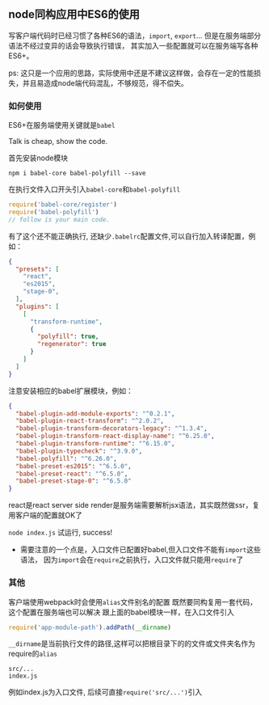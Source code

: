 ## node同构应用中ES6的使用

写客户端代码时已经习惯了各种ES6的语法，`import`, `export`...
但是在服务端部分语法不经过变异的话会导致执行错误，
其实加入一些配置就可以在服务端写各种ES6+。

ps: 这只是一个应用的思路，实际使用中还是不建议这样做，会存在一定的性能损失，并且易造成node端代码混乱，不够规范，得不偿失。

### 如何使用

ES6+在服务端使用关键就是`babel`

Talk is cheap, show the code.

首先安装node模块

`npm i babel-core babel-polyfill --save`

在执行文件入口开头引入`babel-core`和`babel-polyfill`

```javascript
require('babel-core/register')
require('babel-polyfill')
// follow is your main code.
```

有了这个还不能正确执行, 还缺少`.babelrc`配置文件,可以自行加入转译配置，例如：
```json
{
  "presets": [
    "react",
    "es2015",
    "stage-0",
  ],
  "plugins": [
    [
      "transform-runtime",
      {
        "polyfill": true,
        "regenerator": true
      }
    ]
  ]
}
```
注意安装相应的babel扩展模块，例如：
```json
{
  "babel-plugin-add-module-exports": "^0.2.1",
  "babel-plugin-react-transform": "^2.0.2",
  "babel-plugin-transform-decorators-legacy": "^1.3.4",
  "babel-plugin-transform-react-display-name": "^6.25.0",
  "babel-plugin-transform-runtime": "^6.15.0",
  "babel-plugin-typecheck": "^3.9.0",
  "babel-polyfill": "^6.26.0",
  "babel-preset-es2015": "^6.5.0",
  "babel-preset-react": "^6.5.0",
  "babel-preset-stage-0": "^6.5.0"
}
```
react是react server side render是服务端需要解析jsx语法，其实既然做ssr，复用客户端的配置就OK了

`node index.js` 试运行, success!

* 需要注意的一个点是，入口文件已配置好babel,但入口文件不能有`import`这些语法，
因为`import`会在`require`之前执行，入口文件就只能用`require`了

### 其他

客户端使用webpack时会使用`alias`文件别名的配置
既然要同构复用一套代码，这个配置在服务端也可以解决
跟上面的babel模块一样，在入口文件引入
```javascript
require('app-module-path').addPath(__dirname)
```
`__dirname`是当前执行文件的路径,这样可以把根目录下的的文件或文件夹名作为require的`alias`

```
src/...
index.js
```
例如index.js为入口文件, 后续可直接`require('src/...')`引入